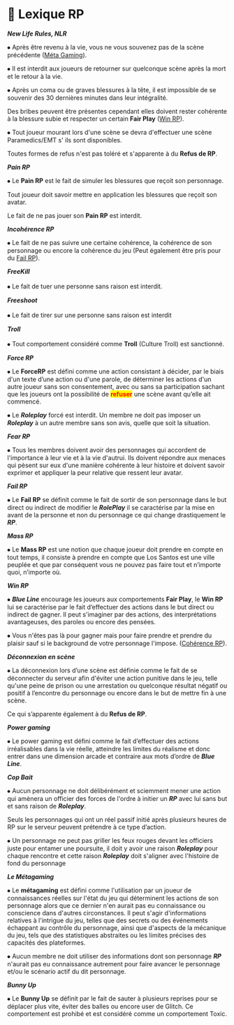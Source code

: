 # 🌿 Lexique RP

_**New Life Rules, NLR**_



⦁ Après être revenu à la vie, vous ne vous souvenez pas de la scène précédente ([Méta Gaming](../../../../reglement/reglement/five-m/politiques-en-matiere-de-jeux-de-role/le-metagaming.md)).

&#x20;⦁ Il est interdit aux joueurs de retourner sur quelconque scène après la mort et le retour à la vie.&#x20;

⦁ Après un coma ou de graves blessures à la tête, il est impossible de se souvenir des 30 dernières minutes dans leur intégralité.&#x20;

Des bribes peuvent être présentes cependant elles doivent rester cohérente à la blessure subie et respecter un certain **Fair Play** ([Win RP](../../../../reglement/reglement/five-m/politiques-en-matiere-de-jeux-de-role/win-rp.md)).&#x20;

⦁ Tout joueur mourant lors d'une scène se devra d'effectuer une scène Paramedics/EMT s' ils sont disponibles.&#x20;

Toutes formes de refus n'est pas toléré et s'apparente à du **Refus de RP**.



_**Pain RP**_



⦁ Le **Pain RP** est le fait de simuler les blessures que reçoit son personnage.&#x20;

Tout joueur doit savoir mettre en application les blessures que reçoit son avatar.&#x20;

Le fait de ne pas jouer son **Pain RP** est interdit.



_**Incohérence RP**_&#x20;



⦁ Le fait de ne pas suivre une certaine cohérence, la cohérence de son personnage ou encore la cohérence du jeu (Peut également être pris pour du [Fail RP](../../../../reglement/reglement/five-m/politiques-en-matiere-de-jeux-de-role/fail-rp.md)).



_**FreeKill**_\
\
⦁ Le fait de tuer une personne sans raison est interdit.



_**Freeshoot**_ \
\
⦁ Le fait de tirer sur une personne sans raison est interdit



_**Troll**_\
\
⦁ Tout comportement considéré comme **Troll** (Culture Troll) est sanctionné.



_**Force RP**_



⦁ Le **ForceRP** est défini comme une action consistant à décider, par le biais d'un texte d’une action ou d'une parole, de déterminer les actions d'un autre joueur sans son consentement, avec ou sans sa participation sachant que les joueurs ont la possibilité de <mark style="color:red;">**refuser**</mark> une scène avant qu’elle ait commencé.

⦁ Le _**Roleplay**_ forcé est interdit. Un membre ne doit pas imposer un _**Roleplay**_ à un autre membre sans son avis, quelle que soit la situation.



_**Fear RP**_



⦁ Tous les membres doivent avoir des personnages qui accordent de l'importance à leur vie et à la vie d'autrui. Ils doivent répondre aux menaces qui pèsent sur eux d'une manière cohérente à leur histoire et doivent savoir exprimer et appliquer la peur relative que ressent leur avatar.&#x20;



_**Fail RP**_



⦁ Le **Fail RP** se définit comme le fait de sortir de son personnage dans le but direct ou indirect de modifier le _**RolePlay**_ il se caractérise par la mise en avant de la personne et non du personnage ce qui change drastiquement le _**RP**_.



_**Mass RP**_



⦁ Le **Mass RP** est une notion que chaque joueur doit prendre en compte en tout temps, il consiste à prendre en compte que Los Santos est une ville peuplée et que par conséquent vous ne pouvez pas faire tout et n’importe quoi, n’importe où.



_**Win RP**_



⦁ _**Blue Line**_ encourage les joueurs aux comportements **Fair Play**, le **Win RP** lui se caractérise par le fait d’effectuer des actions dans le but direct ou indirect de gagner. Il peut s'imaginer par des actions, des interprétations avantageuses, des paroles ou encore des pensées.&#x20;

⦁ Vous n'êtes pas là pour gagner mais pour faire prendre et prendre du plaisir sauf si le background de votre personnage l'impose. ([Cohérence RP](../../../../reglement/reglement/five-m/politiques-en-matiere-de-jeux-de-role/incoherence-rp.md)).



_**Déconnexion en scène**_



⦁ La déconnexion lors d’une scène est définie comme le fait de se déconnecter du serveur afin d'éviter une action punitive dans le jeu, telle qu'une peine de prison ou une arrestation ou quelconque résultat négatif ou positif à l’encontre du personnage ou encore dans le but de mettre fin à une scène.&#x20;

Ce qui s’apparente également à du **Refus de RP**.



_**Power gaming**_



⦁ Le power gaming est défini comme le fait d’effectuer des actions irréalisables dans la vie réelle, atteindre les limites du réalisme et donc entrer dans une dimension arcade et contraire aux mots d’ordre de _**Blue Line**_.



_**Cop Bait**_



⦁ Aucun personnage ne doit délibérément et sciemment mener une action qui amènera un officier des forces de l'ordre à initier un _**RP**_ avec lui sans but et sans raison de _**Roleplay**_.&#x20;

Seuls les personnages qui ont un réel passif initié après plusieurs heures de RP sur le serveur peuvent prétendre à ce type d’action.

⦁ Un personnage ne peut pas griller les feux rouges devant les officiers juste pour entamer une poursuite, il doit y avoir une raison _**Roleplay**_ pour chaque rencontre et cette raison _**Roleplay**_ doit s'aligner avec l'histoire de fond du personnage



_**Le Métagaming**_



⦁ Le **métagaming** est défini comme l'utilisation par un joueur de connaissances réelles sur l'état du jeu qui déterminent les actions de son personnage alors que ce dernier n'en aurait pas eu connaissance ou conscience dans d'autres circonstances. Il peut s'agir d'informations relatives à l'intrigue du jeu, telles que des secrets ou des événements échappant au contrôle du personnage, ainsi que d'aspects de la mécanique du jeu, tels que des statistiques abstraites ou les limites précises des capacités des plateformes.

⦁ Aucun membre ne doit utiliser des informations dont son personnage _**RP**_ n'aurait pas eu connaissance autrement pour faire avancer le personnage et/ou le scénario actif du dit personnage.



_**Bunny Up**_



⦁ Le **Bunny Up** se définit par le fait de sauter à plusieurs reprises pour se déplacer plus vite, éviter des balles ou encore user de Glitch. Ce comportement est prohibé et est considéré comme un comportement Toxic.&#x20;







